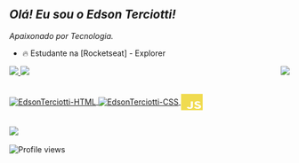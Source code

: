 ## *Olá!*   *Eu sou o Edson Terciotti!*
*Apaixonado por Tecnologia.* 

- 🔥 Estudante na [Rocketseat] - Explorer

<img align= "right" height="470em"
src="https://raw.githubusercontent.com/gist/EdsonTerciotti/8b868a5f6a1bd3f2dabf0332655f4747/raw/78541d52167b0592a1bc9918e0bf2c43cc77654b/githubcard.svg" />
<div align="center">
  <a href="www.linkedin.com/in/edson-t-silva">
<p align="left">    
  <img width="500em" src="https://github-readme-stats.vercel.app/api?username=EdsonTerciotti&show_icons=true&theme=github_dark&include_all_commits=true&count_private=true"/>
   <img width="500em" src="https://github-readme-stats.vercel.app/api/top-langs/?username=EdsonTerciotti&layout=compact&langs_count=7&theme=github_dark"/>
  </p>

    
</div>
<div style="display: inline_block"><br>
<img align="center"  alt="EdsonTerciotti-HTML" height="30" width="40" src="https://cdn.jsdelivr.net/gh/devicons/devicon/icons/html5/html5-original.svg">
<img align="center"  alt="EdsonTerciotti-CSS" height="30" width="40" src="https://cdn.jsdelivr.net/gh/devicons/devicon/icons/css3/css3-original.svg">
<img align="center"  alt="EdsonTerciotti-CSS" height="30" width="40" src="https://raw.githubusercontent.com/devicons/devicon/master/icons/javascript/javascript-plain.svg"> 
</div>
 
 ##
 
 </div>
 
<a href="https://www.linkedin.com/in/edson-t-silva" target="_blank"><img src="https://img.shields.io/badge/-LinkedIn-%230077B5?style=for-the-badge&logo=linkedin&logoColor=white" target="_blank"></a>


<p align="left"> <img src="https://komarev.com/ghpvc/?username=edsonterciotti&color=blue" alt="Profile views" /> </p>
  
 </div> 
